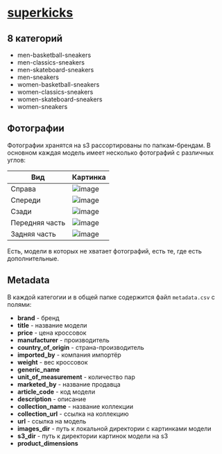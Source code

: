 # [superkicks](https://www.superkicks.in/)

## 8 категорий

- men-basketball-sneakers
- men-classics-sneakers
- men-skateboard-sneakers
- men-sneakers
- women-basketball-sneakers
- women-classics-sneakers
- women-skateboard-sneakers
- women-sneakers

## Фотографии

Фотографии хранятся на s3 рассортированы по папкам-брендам. В основном каждая модель имеет несколько фотографий с различных углов:

| Вид | Картинка |
|---|---|
| Справа | ![image](https://github.com/miem-refugees/sneakers-ml/assets/57370975/f2c43479-4069-42b7-87fe-12ead6d2943b) |
| Спереди | ![image](https://github.com/miem-refugees/sneakers-ml/assets/57370975/1b8bb638-b1d2-48bb-b3de-e9ebcc16c907) |
| Сзади | ![image](https://github.com/miem-refugees/sneakers-ml/assets/57370975/ebd62ffd-6ca5-4c39-b713-d6b4482f0dbf) |
| Передняя часть | ![image](https://github.com/miem-refugees/sneakers-ml/assets/57370975/dbc13ed8-54e3-4ece-9d2d-e49410a29500) |
| Задняя часть | ![image](https://github.com/miem-refugees/sneakers-ml/assets/57370975/a025d0eb-f9cd-4bab-947f-723af3092ff5) |

Есть, модели в которых не хватает фотографий, есть те, где есть дополнительные.

## Metadata

В каждой категогии и в общей папке содержится файл `metadata.csv` с полями:

- **brand** - бренд
- **title** - название модели
- **price** - цена кроссовок
- **manufacturer** - производитель
- **country_of_origin** - страна-производитель
- **imported_by** - компания импортёр
- **weight** - вес кроссовок
- **generic_name**
- **unit_of_measurement** - количество пар
- **marketed_by** - название продавца
- **article_code** - код модели
- **description** - описание
- **collection_name** - название коллекции
- **collection_url** - ссылка на коллекцию
- **url** - ссылка на модель
- **images_dir** - путь к локальной директории с картинками модели
- **s3_dir** - путь к директории картинок модели на s3
- **product_dimensions**
